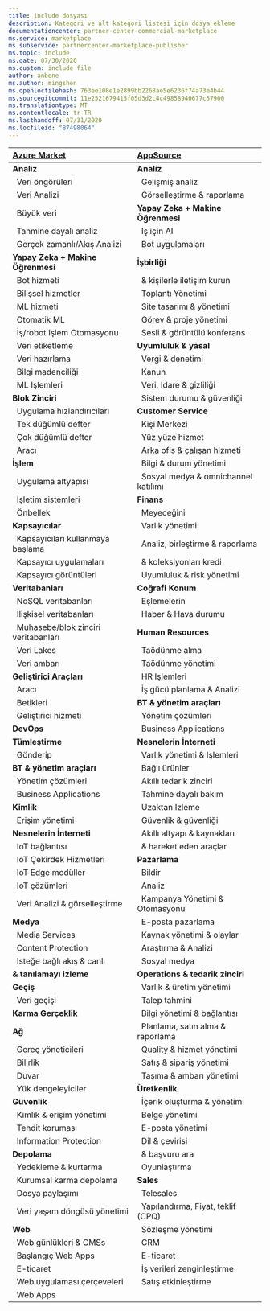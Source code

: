 ```yaml
---
title: include dosyası
description: Kategori ve alt kategori listesi için dosya ekleme
documentationcenter: partner-center-commercial-marketplace
ms.service: marketplace
ms.subservice: partnercenter-marketplace-publisher
ms.topic: include
ms.date: 07/30/2020
ms.custom: include file
author: anbene
ms.author: mingshen
ms.openlocfilehash: 763ee108e1e2899bb2268ae5e6236f74a73e4b44
ms.sourcegitcommit: 11e2521679415f05d3d2c4c49858940677c57900
ms.translationtype: MT
ms.contentlocale: tr-TR
ms.lasthandoff: 07/31/2020
ms.locfileid: "87498064"
---
```

| [**Azure Market**](https://azuremarketplace.microsoft.com/marketplace/apps)  | [**AppSource**](https://appsource.microsoft.com/marketplace/apps) |
| :------------------- |:----------------|
|**Analiz** | **Analiz** |
| &nbsp;&nbsp;Veri öngörüleri | &nbsp;&nbsp;Gelişmiş analiz  |
| &nbsp;&nbsp;Veri Analizi |  &nbsp;&nbsp;Görselleştirme & raporlama |
| &nbsp;&nbsp;Büyük veri | **Yapay Zeka + Makine Öğrenmesi**  |
| &nbsp;&nbsp;Tahmine dayalı analiz | &nbsp;&nbsp;Iş için AI |
| &nbsp;&nbsp;Gerçek zamanlı/Akış Analizi | &nbsp;&nbsp;Bot uygulamaları |
| **Yapay Zeka + Makine Öğrenmesi** | **İşbirliği** |
| &nbsp;&nbsp;Bot hizmeti | &nbsp;&nbsp;& kişilerle iletişim kurun |
| &nbsp;&nbsp;Bilişsel hizmetler | &nbsp;&nbsp;Toplantı Yönetimi |
| &nbsp;&nbsp;ML hizmeti | &nbsp;&nbsp;Site tasarımı & yönetimi |
| &nbsp;&nbsp;Otomatik ML | &nbsp;&nbsp;Görev & proje yönetimi |
| &nbsp;&nbsp;İş/robot Işlem Otomasyonu | &nbsp;&nbsp;Sesli & görüntülü konferans |
| &nbsp;&nbsp;Veri etiketleme | **Uyumluluk & yasal** |
| &nbsp;&nbsp;Veri hazırlama | &nbsp;&nbsp;Vergi & denetimi |
| &nbsp;&nbsp;Bilgi madenciliği | &nbsp;&nbsp;Kanun |
| &nbsp;&nbsp;ML Işlemleri | &nbsp;&nbsp;Veri, Idare & gizliliği |
| **Blok Zinciri**  | &nbsp;&nbsp;Sistem durumu & güvenliği |
| &nbsp;&nbsp;Uygulama hızlandırıcıları | **Customer Service**  |
| &nbsp;&nbsp;Tek düğümlü defter | &nbsp;&nbsp;Kişi Merkezi |
| &nbsp;&nbsp;Çok düğümlü defter | &nbsp;&nbsp;Yüz yüze hizmet |
| &nbsp;&nbsp;Aracı | &nbsp;&nbsp;Arka ofis & çalışan hizmeti |
| **İşlem**  | &nbsp;&nbsp;Bilgi & durum yönetimi |
| &nbsp;&nbsp;Uygulama altyapısı | &nbsp;&nbsp;Sosyal medya & omnichannel katılımı |
| &nbsp;&nbsp;İşletim sistemleri | **Finans** |
| &nbsp;&nbsp;Önbellek | &nbsp;&nbsp;Meyeceğini |
| **Kapsayıcılar**  | &nbsp;&nbsp;Varlık yönetimi |
| &nbsp;&nbsp;Kapsayıcıları kullanmaya başlama | &nbsp;&nbsp;Analiz, birleştirme & raporlama |
| &nbsp;&nbsp;Kapsayıcı uygulamaları | &nbsp;&nbsp;& koleksiyonları kredi |
| &nbsp;&nbsp;Kapsayıcı görüntüleri | &nbsp;&nbsp;Uyumluluk & risk yönetimi |
| **Veritabanları**  | **Coğrafi Konum** |
| &nbsp;&nbsp;NoSQL veritabanları | &nbsp;&nbsp;Eşlemelerin |
| &nbsp;&nbsp;İlişkisel veritabanları | &nbsp;&nbsp;Haber & Hava durumu |
| &nbsp;&nbsp;Muhasebe/blok zinciri veritabanları | **Human Resources** |
| &nbsp;&nbsp;Veri Lakes | &nbsp;&nbsp;Taödünme alma |
| &nbsp;&nbsp;Veri ambarı | &nbsp;&nbsp;Taödünme yönetimi |
| **Geliştirici Araçları**  | &nbsp;&nbsp;HR Işlemleri |
| &nbsp;&nbsp;Aracı | &nbsp;&nbsp;İş gücü planlama & Analizi |
| &nbsp;&nbsp;Betikleri | **BT & yönetim araçları** |
| &nbsp;&nbsp;Geliştirici hizmeti | &nbsp;&nbsp;Yönetim çözümleri |
| **DevOps**  | &nbsp;&nbsp;Business Applications |
| **Tümleştirme**  | **Nesnelerin İnterneti** |
| &nbsp;&nbsp;Gönderip | &nbsp;&nbsp;Varlık yönetimi & Işlemleri |
| **BT & yönetim araçları**  | &nbsp;&nbsp;Bağlı ürünler |
| &nbsp;&nbsp;Yönetim çözümleri | &nbsp;&nbsp;Akıllı tedarik zinciri |
| &nbsp;&nbsp;Business Applications | &nbsp;&nbsp;Tahmine dayalı bakım |
| **Kimlik**  | &nbsp;&nbsp;Uzaktan Izleme |
| &nbsp;&nbsp;Erişim yönetimi | &nbsp;&nbsp;Güvenlik & güvenliği |
| **Nesnelerin İnterneti**  | &nbsp;&nbsp;Akıllı altyapı & kaynakları |
| &nbsp;&nbsp;IoT bağlantısı | &nbsp;&nbsp;& hareket eden araçlar |
| &nbsp;&nbsp;IoT Çekirdek Hizmetleri | **Pazarlama** |
| &nbsp;&nbsp;IoT Edge modüller | &nbsp;&nbsp;Bildir |
| &nbsp;&nbsp;IoT çözümleri | &nbsp;&nbsp;Analiz |
| &nbsp;&nbsp;Veri Analizi & görselleştirme | &nbsp;&nbsp;Kampanya Yönetimi & Otomasyonu |
| **Medya**  | &nbsp;&nbsp;E-posta pazarlama |
| &nbsp;&nbsp;Media Services | &nbsp;&nbsp;Kaynak yönetimi & olaylar |
| &nbsp;&nbsp;Content Protection | &nbsp;&nbsp;Araştırma & Analizi |
| &nbsp;&nbsp;Isteğe bağlı akış & canlı | &nbsp;&nbsp;Sosyal medya |
| **& tanılamayı izleme**  | **Operations & tedarik zinciri** |
| **Geçiş**  | &nbsp;&nbsp;Varlık & üretim yönetimi |
| &nbsp;&nbsp;Veri geçişi | &nbsp;&nbsp;Talep tahmini |
| **Karma Gerçeklik**  | &nbsp;&nbsp;Bilgi yönetimi & bağlantısı |
| **Ağ**  | &nbsp;&nbsp;Planlama, satın alma & raporlama |
| &nbsp;&nbsp;Gereç yöneticileri | &nbsp;&nbsp;Quality & hizmet yönetimi |
| &nbsp;&nbsp;Bilirlik | &nbsp;&nbsp;Satış & sipariş yönetimi |
| &nbsp;&nbsp;Duvar | &nbsp;&nbsp;Taşıma & ambarı yönetimi |
| &nbsp;&nbsp;Yük dengeleyiciler | **Üretkenlik** |
| **Güvenlik**  | &nbsp;&nbsp;İçerik oluşturma & yönetimi |
| &nbsp;&nbsp;Kimlik & erişim yönetimi | &nbsp;&nbsp;Belge yönetimi |
| &nbsp;&nbsp;Tehdit koruması | &nbsp;&nbsp;E-posta yönetimi |
| &nbsp;&nbsp;Information Protection | &nbsp;&nbsp;Dil & çevirisi |
| **Depolama**  | &nbsp;&nbsp;& başvuru ara |
| &nbsp;&nbsp;Yedekleme & kurtarma | &nbsp;&nbsp;Oyunlaştırma |
| &nbsp;&nbsp;Kurumsal karma depolama | **Sales** |
| &nbsp;&nbsp;Dosya paylaşımı | &nbsp;&nbsp;Telesales |
| &nbsp;&nbsp;Veri yaşam döngüsü yönetimi | &nbsp;&nbsp;Yapılandırma, Fiyat, teklif (CPQ) |
| **Web**  | &nbsp;&nbsp;Sözleşme yönetimi |
| &nbsp;&nbsp;Web günlükleri & CMSs | &nbsp;&nbsp;CRM |
| &nbsp;&nbsp;Başlangıç Web Apps | &nbsp;&nbsp;E-ticaret |
| &nbsp;&nbsp;E-ticaret | &nbsp;&nbsp;İş verileri zenginleştirme  |
| &nbsp;&nbsp;Web uygulaması çerçeveleri | &nbsp;&nbsp;Satış etkinleştirme  |
| &nbsp;&nbsp;Web Apps |  |
